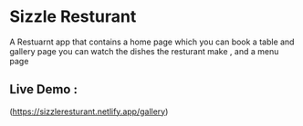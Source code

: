 # Sizzle Resturant

A Restuarnt app that contains a home page which you can book a table and gallery page you can watch the dishes the resturant make , and a menu page

## Live Demo :

(https://sizzleresturant.netlify.app/gallery)

